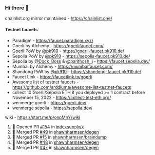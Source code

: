 ### Hi there 👋

chainlist.org mirror maintained - https://chainlist.one/

#### Testnet faucets
- Paradigm - https://faucet.paradigm.xyz/
- Goerli by Alchemy - https://goerlifaucet.com/
- Goerli PoW by [@pk910](https://github.com/pk910/PoWFaucet) - https://goerli-faucet.pk910.de/
- Sepolia PoW by [@pk910](https://github.com/pk910/PoWFaucet) - https://sepolia-faucet.pk910.de/
- Sepolia by [@Dock_Boss](https://twitter.com/Dock_Boss) & [@parithosh_j](https://twitter.com/parithosh_j) - https://faucet.sepolia.dev/
- Mumbai by Alchemy - https://mumbaifaucet.com/
- Shandong PoW by [@pk910](https://github.com/pk910/PoWFaucet) - https://shandong-faucet.pk910.de/ 
- Faucet Link - https://faucetlink.to/goerli
- Awesome list of testnet faucets - https://github.com/arddluma/awesome-list-testnet-faucets
- collect 10 Goerli/Sepolia ETH if you deployed >= 1 contract before November 15, 2022 - https://collect-test-eth.org/
- wenmerge goerli - https://goerli.dev/
- wenmerge sepolia - https://sepolia.dev/ 

wiki - https://start.me/p/onpMnY/wiki

<!--START_SECTION:activity-->
1. 💪 Opened PR [#154](https://github.com/indexsupply/x/pull/154) in [indexsupply/x](https://github.com/indexsupply/x)
2. 🎉 Merged PR [#49](https://github.com/shawnharmsen/degen/pull/49) in [shawnharmsen/degen](https://github.com/shawnharmsen/degen)
3. 🎉 Merged PR [#15](https://github.com/shawnharmsen/braindump/pull/15) in [shawnharmsen/braindump](https://github.com/shawnharmsen/braindump)
4. 🎉 Merged PR [#48](https://github.com/shawnharmsen/degen/pull/48) in [shawnharmsen/degen](https://github.com/shawnharmsen/degen)
5. 🎉 Merged PR [#47](https://github.com/shawnharmsen/degen/pull/47) in [shawnharmsen/degen](https://github.com/shawnharmsen/degen)
<!--END_SECTION:activity-->
